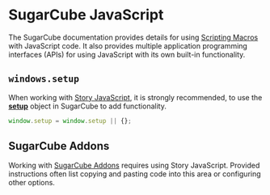# SugarCube JavaScript

The SugarCube documentation provides details for using [Scripting Macros](https://www.motoslave.net/sugarcube/2/docs/#macros-scripting) with JavaScript code. It also provides multiple application programming interfaces (APIs) for using JavaScript with its own built-in functionality.

## `windows.setup`

When working with [Story JavaScript](../../introduction/twine2_passages_view.md#edit-story-javascript), it is strongly recommended, to use the [**setup**](https://www.motoslave.net/sugarcube/2/docs/#special-variable-setup) object in SugarCube to add functionality.

```javascript
window.setup = window.setup || {};
```

## SugarCube Addons

Working with [SugarCube Addons](https://www.motoslave.net/sugarcube/2/) requires using Story JavaScript. Provided instructions often list copying and pasting code into this area or configuring other options.
